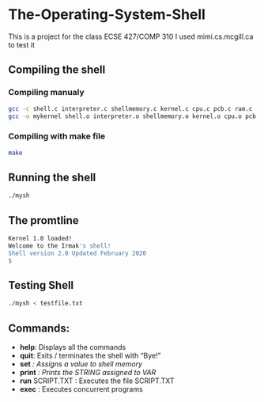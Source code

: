 # The-Operating-System-Shell
This is a project for the class ECSE 427/COMP 310
I used mimi.cs.mcgill.ca to test it

## Compiling the shell
  ### Compiling manualy 
  ```bash
  gcc -c shell.c interpreter.c shellmemory.c kernel.c cpu.c pcb.c ram.c
  gcc -o mykernel shell.o interpreter.o shellmemory.o kernel.o cpu.o pcb.o ram.o
  ```
  ### Compiling with make file
  ```bash
  make
  ```
## Running the shell
```bash
./mysh
```
## The promtline
```bash
Kernel 1.0 loaded!
Welcome to the Irmak's shell!
Shell version 2.0 Updated February 2020
$
```
## Testing Shell
```bash
./mysh < testfile.txt
```
## Commands:
  * **help**: Displays all the commands
  * **quit**: Exits / terminates the shell with “Bye!”
  * **set** <VAR> <STRING> : Assigns a value to shell memory
  * **print** <VAR> : Prints the STRING assigned to VAR
  * **run** SCRIPT.TXT : Executes the file SCRIPT.TXT
  * **exec** <P1> <P2> <P3> : Executes concurrent programs

